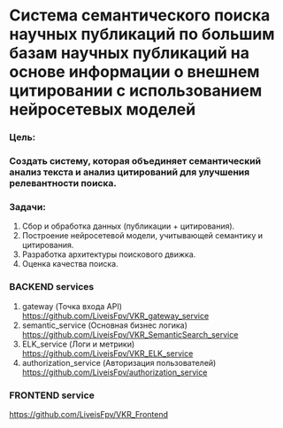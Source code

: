 # Система семантического поиска научных публикаций по большим базам научных публикаций на основе информации о внешнем цитировании с использованием нейросетевых моделей
### Цель: 
### Создать систему, которая объединяет семантический анализ текста и анализ цитирований для улучшения релевантности поиска.
### Задачи:
1. Сбор и обработка данных (публикации + цитирования).
2. Построение нейросетевой модели, учитывающей семантику и цитирования.
3. Разработка архитектуры поискового движка.
4. Оценка качества поиска.
### BACKEND services
1. gateway (Точка входа API) https://github.com/LiveisFpv/VKR_gateway_service 
2. semantic_service (Основная бизнес логика) https://github.com/LiveisFpv/VKR_SemanticSearch_service
3. ELK_service (Логи и метрики) https://github.com/LiveisFpv/VKR_ELK_service
4. authorization_service (Авторизация пользователей) https://github.com/LiveisFpv/authorization_service
### FRONTEND service
https://github.com/LiveisFpv/VKR_Frontend
